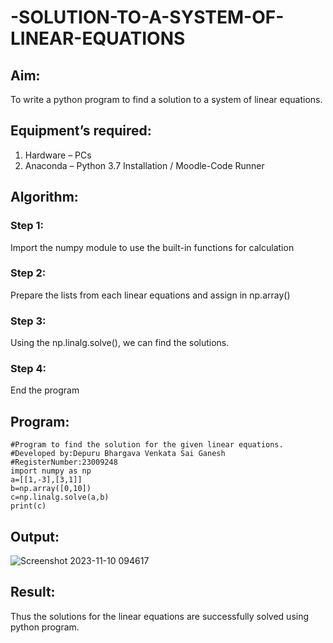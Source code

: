 # -SOLUTION-TO-A-SYSTEM-OF-LINEAR-EQUATIONS
## Aim:
To write a python program to find a solution to a system of linear equations.
## Equipment’s required:
1. 	Hardware – PCs
2. 	Anaconda – Python 3.7 Installation / Moodle-Code Runner
## Algorithm:
### Step 1: 
Import the numpy module to use the built-in functions for calculation
### Step 2: 
Prepare the lists from each linear equations and assign in np.array()
### Step 3: 
Using the np.linalg.solve(), we can find the solutions.
### Step 4: 
End the program
## Program:
```
#Program to find the solution for the given linear equations.
#Developed by:Depuru Bhargava Venkata Sai Ganesh 
#RegisterNumber:23009248
import numpy as np
a=[[1,-3],[3,1]]
b=np.array([0,10])
c=np.linalg.solve(a,b)
print(c)
```
## Output:
![Screenshot 2023-11-10 094617](https://github.com/saiganesh2006/-SOLUTION-TO-A-SYSTEM-OF-LINEAR-EQUATIONS/assets/145742342/e40e1825-2d9a-44e2-a33a-4f8952b5e154)
## Result: 
Thus the solutions for the linear equations are successfully solved using python program.


